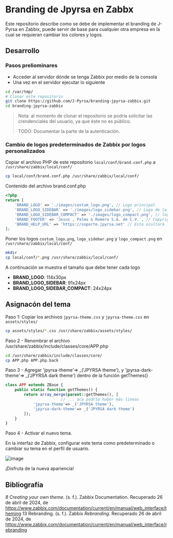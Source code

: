 # Branding de Jpyrsa en Zabbx

Este repositorio describe como se debe de implementar el branding de J-Pyrsa en Zabbix, puede servir de base para cualquier otra empresa en la cual se requieran cambiar los colores y logos.

## Desarrollo

### Pasos preliominares

- Acceder al servidor dónde se tenga Zabbix por medio de la consola
- Una vez en el servidor ejecutar lo siguiente

```bash
cd /var/tmp/
# Clonar este repositorio
git clone https://github.com/J-Pyrsa/branding-jpyrsa-zabbix.git
cd branding-jpyrsa-zabbix
```

> Nota: al momento de clonar el repositorio se podría solicitar las crendenciales del usuario, ya que éste no es público.
>
> TODO: Documentar la parte de la autenticación.

### Cambio de logos predeterminados de Zabbix por logos personalizados



Copiar el archivo PHP de este repositorio `local/conf/brand.conf.php` a `/usr/share/zabbix/local/conf/`

```bash
cp local/conf/brand.conf.php /usr/share/zabbix/local/conf/
```

Contenido del archivo brand.conf.php

```php
<?php
return [
	'BRAND_LOGO' => './images/costum_logo.png', // Logo principal
	'BRAND_LOGO_SIDEBAR' => './images/logo_sidebar.png', // Logo de la barra extendida
	'BRAND_LOGO_SIDEBAR_COMPACT' => './images/logo_compact.png', // logo de la barra compacta
	'BRAND_FOOTER' => 'Jesus , Palma & Romero S.A. de C.V.', // Copyright
	'BRAND_HELP_URL' => 'https://soporte.jpyrsa.net' // Esto ocultará los enlaces a las páginas de soporte de Zabbix y sus integraciones.
];
```

Poner los logos  `costum_logo.png`, `logo_sidebar.png` y `logo_compact.png` en `/usr/share/zabbix/local/conf/`


```bash
mkdir 
cp local/conf/*.png /usr/share/zabbix/local/conf/
```

A continuación se muestra el tamaño que debe tener cada logo

- **BRAND_LOGO**: 114x30px
- **BRAND_LOGO_SIDEBAR**: 91x24px
- **BRAND_LOGO_SIDEBAR_COMPACT**: 24x24px

## Asignacón del tema

Paso 1: Copiar los archivos `jpyrsa-theme.css` y  `jpyrsa-theme.css` en `assets/styles/`

```bash
cp assets/styles/*.css /usr/share/zabbix/assets/styles/
```

Paso 2 - Renombrar el archivo /usr/share/zabbix/include/classes/core/APP.php 

```bash
cd /usr/share/zabbix/include/classes/core/
cp APP.php APP.php.back
```

Paso 3 - Agregar 'jpyrsa-theme'=> _('JPYRSA theme'), y 'jpyrsa-dark-theme'=> _('JPYRSA dark theme') dentro de la función getThemes()

```php
class APP extends ZBase {
	public static function getThemes() {
		return array_merge(parent::getThemes(), [
                        // ... aca podría haber más lineas
			'jpyrsa-theme'=> _('JPYRSA theme'),
			'jpyrsa-dark-theme'=> _('JPYRSA dark theme')
		]);
	}
}
```

Paso 4  - Activar el nuevo tema.

En la interfaz de Zabbix, configurar este tema como predeterminado o cambiar su tema en el perfil de usuario.

![image](https://github.com/J-Pyrsa/branding-jpyrsa-zabbix/assets/30660343/a19e62fa-92ab-4aa7-b99d-343c51d31b63)


¡Disfruta de la nueva apariencia!

## Bibliografía

_8 Creating your own theme._ (s. f.). Zabbix Documentation. Recuperado 26 de abril de 2024, de https://www.zabbix.com/documentation/current/en/manual/web_interface/theming 13 Rebranding. (s. f.). Zabbix _Rebranding_. Recuperado 26 de abril de 2024, de https://www.zabbix.com/documentation/current/en/manual/web_interface/rebranding